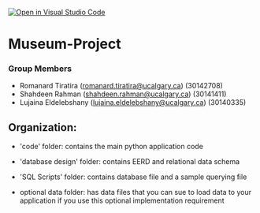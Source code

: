 [![Open in Visual Studio Code](https://classroom.github.com/assets/open-in-vscode-c66648af7eb3fe8bc4f294546bfd86ef473780cde1dea487d3c4ff354943c9ae.svg)](https://classroom.github.com/online_ide?assignment_repo_id=9500106&assignment_repo_type=AssignmentRepo)
# Museum-Project

### Group Members
 - Romanard Tiratira (romanard.tiratira@ucalgary.ca) (30142708)
 - Shahdeen Rahman (shahdeen.rahman@ucalgary.ca) (30141411)
 - Lujaina Eldelebshany (lujaina.eldelebshany@ucalgary.ca) (30140335)

## Organization:
- 'code' folder: contains the main python application code
- 'database design' folder: contains EERD and relational data schema
- 'SQL Scripts' folder: contains database file and a sample querying file

- optional data folder: has data files that you can sue to load data to your application if you use this optional implementation requirement
